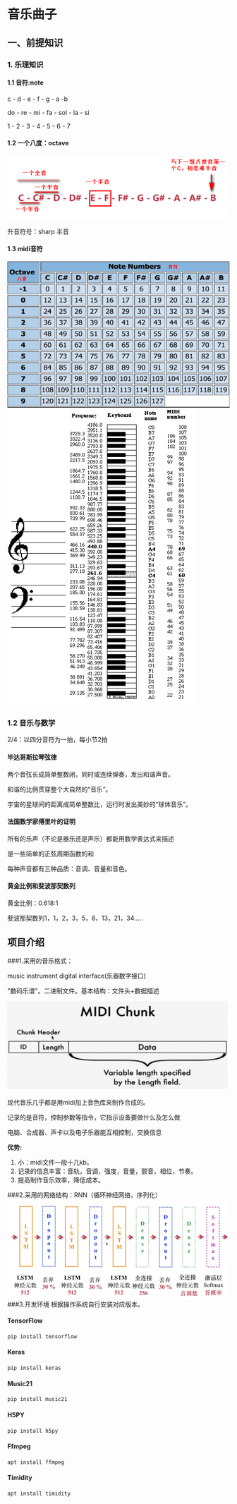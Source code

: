 # 音乐曲子

## 一、前提知识
### 1. 乐理知识
#### 1.1 音符:note

c - d - e - f - g - a -b 

do - re - mi - fa - sol - la - si 

1 - 2 - 3 - 4 - 5 - 6 - 7 

#### 1.2 一个八度：octave

![avatar](./md_png/乐理知识.png)

升音符号：sharp 半音

#### 1.3 midi音符

![avatar](./md_png/midi1.png)
![avatar](./md_png/notesinvert.png)
                                                                                          
### 1.2 音乐与数学

2/4：以四分音符为一拍，每小节2拍

#### 毕达哥斯拉琴弦律

两个音弦长成简单整数闭，同时或连续弹奏，发出和谐声音。

和谐的比例贯穿整个大自然的“音乐”。

宇宙的星球间的距离成简单整数比，运行时发出美妙的“球体音乐”。

#### 法国数学家傅里叶的证明
所有的乐声（不论是器乐还是声乐）都能用数学表达式来描述

是一些简单的正弦周期函数的和

每种声音都有三种品质：音调、音量和音色。

#### 黄金比例和斐波那契数列

黄金比例：0.618:1

斐波那契数列1，1，2，3，5，8，13，21，34.....

## 项目介绍
###1.采用的音乐格式：

music instrument digital interface(乐器数字接口)

"数码乐谱"。二进制文件。基本结构：文件头+数据描述

![avatar](./md_png/midi.png)

现代音乐几乎都是用midi加上音色库来制作合成的。

记录的是音符，控制参数等指令，它指示设备要做什么及怎么做

电脑、合成器、声卡以及电子乐器能互相控制，交换信息

**优势:**
1. 小：midi文件一般十几kb。
2. 记录的信息丰富：音轨，音调，强度，音量，颤音，相位，节奏。
3. 提高制作音乐效率，降低成本。

###2.采用的网络结构：RNN（循环神经网络，序列化）
![avatar](./md_png/构建的神经网络模型.png)
###3.开发环境
根据操作系统自行安装对应版本。
#### TensorFlow
    pip install tensorflow
#### Keras
    pip install keras
#### Music21
    pip install music21
#### H5PY
    pip install h5py
#### Ffmpeg
    apt install ffmpeg
#### Timidity
    apt install timidity
    



